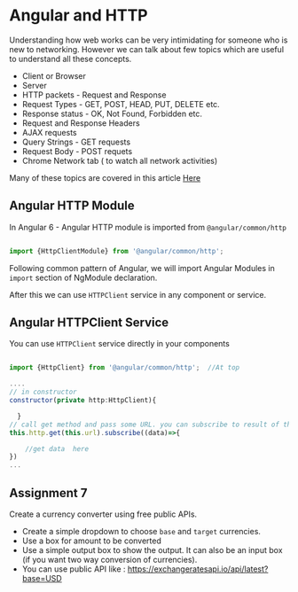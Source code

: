 # Angular and HTTP

Understanding how web works can be very intimidating for someone who is new to networking. However we can talk about few topics which are useful to understand all these concepts.

* Client or Browser
* Server
* HTTP packets - Request and Response
* Request Types - GET, POST, HEAD, PUT, DELETE etc.
* Response status - OK, Not Found, Forbidden etc.
* Request and Response Headers
* AJAX requests
* Query Strings - GET requests
* Request Body - POST requets
* Chrome Network tab ( to watch all network activities)

Many of these topics are covered in this article [Here](https://code.tutsplus.com/tutorials/http-the-protocol-every-web-developer-must-know-part-1--net-31177)

## Angular HTTP Module

In Angular 6 - Angular HTTP module is imported from `@angular/common/http`

```javascript

import {HttpClientModule} from '@angular/common/http';

```

Following common pattern of Angular, we will import Angular Modules in `import` section of NgModule declaration.

After this we can use `HTTPClient` service in any component or service.

## Angular HTTPClient Service

You can use `HTTPClient` service directly in your components

```javascript

import {HttpClient} from '@angular/common/http';  //At top

....
// in constructor
constructor(private http:HttpClient){

  }
// call get method and pass some URL. you can subscribe to result of this Observable.
this.http.get(this.url).subscribe((data)=>{

    //get data  here
})
...

```

## Assignment 7

Create a currency converter using free public APIs.

* Create a simple dropdown to choose `base` and `target` currencies.
* Use a box for amount to be converted
* Use a simple output box to show the output. It can also be an input box (if you want two way conversion of currencies).
* You can use public API like : https://exchangeratesapi.io/api/latest?base=USD
